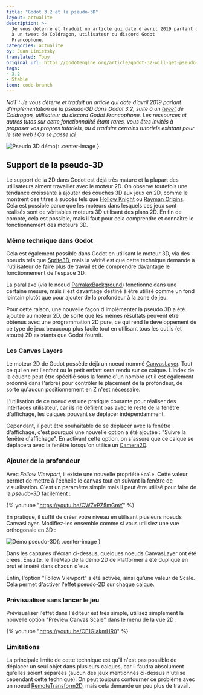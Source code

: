 ```yaml
---
title: "Godot 3.2 et la pseudo-3D"
layout: actualite
description: >-
  Je vous déterre et traduit un article qui date d'avril 2019 parlant de la future implémentation de la pseudo-3D dans Godot 3.2, suite
  à un tweet de Coldragon, utilisateur du discord Godot 
  Francophone.
categories: actualite
by: Juan Linietsky
translated: Topy
original_url: https://godotengine.org/article/godot-32-will-get-pseudo-3d-support-2d-engine
tags:
- 3.2
- Stable
icon: code-branch
---
```


*NdT : Je vous déterre et traduit un article qui date d'avril 2019 parlant d'implémentation de la pseudo-3D dans Godot 3.2, suite
à un [tweet](https://twitter.com/GodotFrancopho1/status/1226850911760388097) de Coldragon, utilisateur du discord Godot 
Francophone. Les ressources et autres tutos sur cette fonctionnalité étant rares, vous êtes invités à proposer vos propres
tutoriels, ou à traduire certains tutoriels existant pour le site web ! Ça se passe 
[ici](https://github.com/Godot-Engine-Francophone/godot-engine-francophone.github.io/issues/new/choose)*

![Pseudo 3D démo](https://godotengine.org/storage/app/uploads/public/5ca/776/3d9/5ca7763d99acc514180027.png){: .center-image }

## Support de la pseudo-3D
Le support de la 2D dans Godot est déjà très mature et la plupart des utilisateurs aiment travailler avec le moteur 2D. 
On observe toutefois une tendance croissante à ajouter des couches 3D aux jeux en 2D, comme le montrent des titres à succès 
tels que [Hollow Knight](https://www.youtube.com/watch?v=nvzUzQbkikY) ou [Rayman Origins](https://www.youtube.com/watch?v=_umLnGZZBrg). Cela est possible parce que les moteurs dans lesquels ces jeux sont réalisés sont 
de véritables moteurs 3D utilisant des plans 2D. En fin de compte, cela est possible, mais il faut pour cela comprendre et 
connaître le fonctionnement des moteurs 3D.

### Même technique dans Godot
Cela est également possible dans Godot en utilisant le moteur 3D, via des noeuds tels que [Sprite3D](https://docs.godotengine.org/en/3.1/classes/class_sprite3d.html), mais la vérité est que 
cette technique demande à l'utilisateur de faire plus de travail et de comprendre davantage le fonctionnement de l'espace 3D.

La parallaxe (via le noeud [ParralaxBackground](https://docs.godotengine.org/en/3.0/classes/class_parallaxbackground.html)) fonctionne dans une certaine mesure, mais il est davantage destiné à être 
utilisé comme un fond lointain plutôt que pour ajouter de la profondeur à la zone de jeu.

Pour cette raison, une nouvelle façon d'implémenter la pseudo 3D a été ajoutée au moteur 2D, de sorte que les mêmes résultats 
peuvent être obtenus avec une programmation 2D pure, ce qui rend le développement de ce type de jeux beaucoup plus facile 
tout en utilisant tous les outils (et atouts) 2D existants que Godot fournit.

### Les Canvas Layers
Le moteur 2D de Godot possède déjà un noeud nommé [CanvasLayer](https://docs.godotengine.org/en/3.0/tutorials/2d/canvas_layers.html). Tout ce qui en est l'enfant ou le petit enfant sera rendu 
sur ce calque. L'index de la couche peut être spécifié sous la forme d'un nombre (et il est également ordonné dans l'arbre) 
pour contrôler le placement de la profondeur, de sorte qu'aucun positionnement en Z n'est nécessaire.

L'utilisation de ce noeud est une pratique courante pour réaliser des interfaces utilisateur, car ils ne défilent pas avec 
le reste de la fenêtre d'affichage, les calques pouvant se déplacer indépendamment.

Cependant, il peut être souhaitable de se déplacer avec la fenêtre d'affichage, c'est pourquoi une nouvelle option a été 
ajoutée : "Suivre la fenêtre d'affichage". En activant cette option, on s'assure que ce calque se déplacera avec la 
fenêtre lorsqu'on utilise un [Camera2D](https://docs.godotengine.org/en/3.1/classes/class_camera2d.html). 

### Ajouter de la profondeur

Avec *Follow Viewport*, il existe une nouvelle propriété `Scale`. Cette valeur permet de mettre à l'échelle le canvas 
tout en suivant la fenêtre de visualisation. C'est un paramètre simple mais il peut être utilisé pour faire de la 
*pseudo-3D* facilement :

{% youtube "https://youtu.be/CWZvPZ5mGmY" %}

En pratique, il suffit de créer votre niveau en utilisant plusieurs noeuds CanvasLayer. Modifiez-les ensemble comme 
si vous utilisiez une vue orthogonale en 3D :

![Démo pseudo-3D](https://godotengine.org/storage/app/uploads/public/5ca/774/33b/5ca77433b020d570359819.png){: .center-image }

Dans les captures d'écran ci-dessus, quelques noeuds CanvasLayer ont été créés. Ensuite, le TileMap de la démo 2D de Platformer 
a été dupliqué en brut et inséré dans chacun d'eux.

Enfin, l'option "Follow Viewport" a été activée, ainsi qu'une valeur de Scale. Cela permet d'activer l'effet pseudo-2D 
sur chaque calque.

### Prévisualiser sans lancer le jeu

Prévisualiser l'effet dans l'éditeur est très simple, utilisez simplement la nouvelle option "Preview Canvas Scale" dans le menu de
la vue 2D :

{% youtube "https://youtu.be/CE1GIakmHR0" %}

### Limitations

La principale limite de cette technique est qu'il n'est pas possible de déplacer un seul objet dans plusieurs calques, 
car il faudra absolument qu'elles soient séparées (aucun des jeux mentionnés ci-dessus n'utilise cependant cette technique). 
On peut toujours contourner ce problème avec un noeud [RemoteTransform2D](https://docs.godotengine.org/en/3.1/classes/class_remotetransform2d.html), mais cela demande un peu plus de travail.
